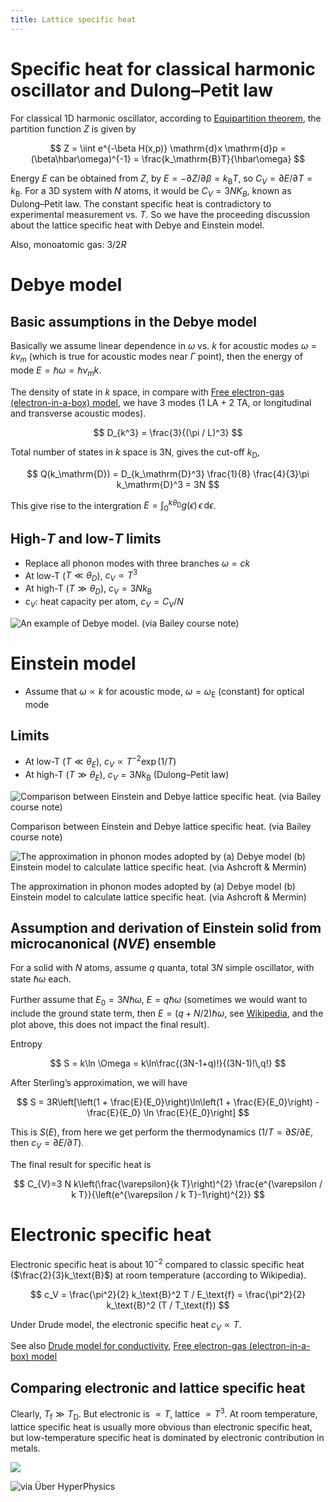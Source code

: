 ```yaml
---
title: Lattice specific heat
---
```


# Specific heat for classical harmonic oscillator and Dulong–Petit law

For classical 1D harmonic oscillator, according to [Equipartition theorem](https://www.notion.so/Equipartition-theorem-82bb06525ef84a7c94a2e048af424f25), the partition function $Z$ is given by

$$ Z = \iint e^{-\beta H(x,p)} \mathrm{d}x \mathrm{d}p = (\beta\hbar\omega)^{-1} = \frac{k_\mathrm{B}T}{\hbar\omega} $$

Energy $E$ can be obtained from $Z$, by $E = -\partial Z / \partial \beta = k_\mathrm{B}T$, so $C_V = \partial E / \partial T = k_\mathrm{B}$. For a 3D system with $N$ atoms, it would be $C_V = 3NK_B$, known as Dulong–Petit law. The constant specific heat is contradictory to experimental measurement vs. $T$. So we have the proceeding discussion about the lattice specific heat with Debye and Einstein model.

Also, monoatomic gas: $3/2R$

# Debye model

## Basic assumptions in the Debye model

Basically we assume linear dependence in $\omega$ vs. $k$ for acoustic modes $\omega = kv_m$ (which is true for acoustic modes near $\Gamma$ point), then the energy of mode $E = \hbar \omega = \hbar v_m k$.

The density of state in $k$ space, in compare with [Free electron-gas (electron-in-a-box) model](https://www.notion.so/Free-electron-gas-electron-in-a-box-model-65e4c0d3ebf04b8dbeb8cfa8758acf14), we have 3 modes (1 LA + 2 TA, or longitudinal and transverse acoustic modes).

$$ D_{k^3} = \frac{3}{(\pi / L)^3} $$

Total number of states in $k$ space is 3N, gives the cut-off $k_\text{D}$,

$$ Q(k_\mathrm{D}) = D_{k_\mathrm{D}^3} \frac{1}{8} \frac{4}{3}\pi k_\mathrm{D}^3 = 3N $$

This give rise to the intergration $E = \int_0^{k\theta_\mathrm{D}} g(\epsilon)\,\epsilon\,\mathrm{d}\epsilon$.

## High-$T$ and low-$T$ limits

- Replace all phonon modes with three branches $\omega = ck$
- At low-T ($T \ll \theta_D$), $c_V \propto T^3$
- At high-T ($T \gg \theta_D$), $c_V = 3Nk_\text{B}$
- $c_V$: heat capacity per atom, $c_V = C_V / N$

![An example of Debye model. (via Bailey course note)](p1.png)

# Einstein model

- Assume that $\omega \propto k$ for acoustic mode, $\omega = \omega_\text{E}$ (constant) for optical mode

## Limits

- At low-T ($T \ll \theta_E$), $c_V \propto T^{-2}\exp(1/T)$
- At high-T ($T \gg \theta_E$), $c_V = 3Nk_\text{B}$ (Dulong–Petit law)

![Comparison between Einstein and Debye lattice specific heat. (via Bailey course note)](p2.png)

Comparison between Einstein and Debye lattice specific heat. (via Bailey course note)

![The approximation in phonon modes adopted by (a) Debye model (b) Einstein model to calculate lattice specific heat. (via Ashcroft & Mermin)](p3.png)

The approximation in phonon modes adopted by (a) Debye model (b) Einstein model to calculate lattice specific heat. (via Ashcroft & Mermin)

## Assumption and derivation of Einstein solid from microcanonical (*NVE*) ensemble

For a solid with $N$ atoms, assume $q$ quanta, total $3N$ simple oscillator, with state $\hbar\omega$ each.

Further assume that $E_0 = 3N\hbar\omega$, $E = q\hbar\omega$ (sometimes we would want to include the ground state term, then $E = (q+N/2)\hbar\omega$, see [Wikipedia](https://en.wikipedia.org/wiki/Einstein_solid), and the plot above, this does not impact the final result).

Entropy

$$ S = k\ln \Omega = k\ln\frac{(3N-1+q)!}{(3N-1)!\,q!} $$

After Sterling’s approximation, we will have

$$ S = 3R\left[\left(1 + \frac{E}{E_0}\right)\ln\left(1 + \frac{E}{E_0}\right) - \frac{E}{E_0} \ln \frac{E}{E_0}\right] $$

This is  $S(E)$, from here we get perform the thermodynamics ($1/T =\partial S / \partial E$, then $c_V = \partial E/\partial T$).

The final result for specific heat is

$$ C_{V}=3 N k\left(\frac{\varepsilon}{k T}\right)^{2} \frac{e^{\varepsilon / k T}}{\left(e^{\varepsilon / k T}-1\right)^{2}} $$

# Electronic specific heat

Electronic specific heat is about $10^{-2}$ compared to classic specific heat ($\frac{2}{3}k_\text{B}$) at room temperature (according to Wikipedia).

$$ c_V =   \frac{\pi^2}{2} k_\text{B}^2 T / E_\text{f} = \frac{\pi^2}{2} k_\text{B}^2 (T / T_\text{f}) $$

Under Drude model, the electronic specific heat $c_V \propto T$.

See also [Drude model for conductivity](https://www.notion.so/Drude-model-for-conductivity-a9ada9f3a78e48458403d25dff563ced), [Free electron-gas (electron-in-a-box) model](https://www.notion.so/Free-electron-gas-electron-in-a-box-model-65e4c0d3ebf04b8dbeb8cfa8758acf14)

## Comparing electronic and lattice specific heat

Clearly, $T_\text{f} \gg T_\text{D}$. But electronic is $\propto T$, lattice $\propto T^3$. At room temperature, lattice specific heat is usually more obvious than electronic specific heat, but low-temperature specific heat is dominated by electronic contribution in metals.

![](p4.png)

![via [Über HyperPhysics](http://hydrogen.physik.uni-wuppertal.de/hyperphysics/hyperphysics/hbase/thermo/debye.html)](p5.png)

